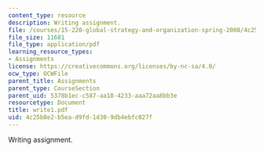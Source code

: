 ```yaml
---
content_type: resource
description: Writing assignment.
file: /courses/15-220-global-strategy-and-organization-spring-2008/4c25b8e2b5ead9fd1d309db4ebfc027f_write1.pdf
file_size: 11681
file_type: application/pdf
learning_resource_types:
- Assignments
license: https://creativecommons.org/licenses/by-nc-sa/4.0/
ocw_type: OCWFile
parent_title: Assignments
parent_type: CourseSection
parent_uid: 5378b1ec-c587-aa18-4233-aaa72aa8bb3e
resourcetype: Document
title: write1.pdf
uid: 4c25b8e2-b5ea-d9fd-1d30-9db4ebfc027f
---
```

Writing assignment.